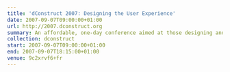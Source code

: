 ```yaml
---
title: 'dConstruct 2007: Designing the User Experience'
date: 2007-09-07T09:00:00+01:00
url: http://2007.dconstruct.org
summary: An affordable, one-day conference aimed at those designing and building the latest generation of web-based applications.
collection: dconstruct
start: 2007-09-07T09:00:00+01:00
end: 2007-09-07T18:15:00+01:00
venue: 9c2xrvf6+fr
---
```

